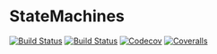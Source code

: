# StateMachines

[![Build Status](https://travis-ci.com/pbayer/StateMachines.jl.svg?branch=master)](https://travis-ci.com/pbayer/StateMachines.jl)
[![Build Status](https://ci.appveyor.com/api/projects/status/github/pbayer/StateMachines.jl?svg=true)](https://ci.appveyor.com/project/pbayer/StateMachines-jl)
[![Codecov](https://codecov.io/gh/pbayer/StateMachines.jl/branch/master/graph/badge.svg)](https://codecov.io/gh/pbayer/StateMachines.jl)
[![Coveralls](https://coveralls.io/repos/github/pbayer/StateMachines.jl/badge.svg?branch=master)](https://coveralls.io/github/pbayer/StateMachines.jl?branch=master)
